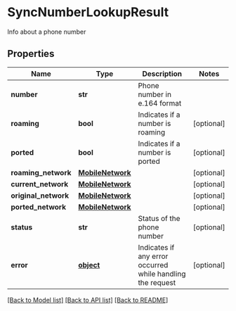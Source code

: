 # SyncNumberLookupResult

Info about a phone number
## Properties
Name | Type | Description | Notes
------------ | ------------- | ------------- | -------------
**number** | **str** | Phone number in e.164 format | 
**roaming** | **bool** | Indicates if a number is roaming | [optional] 
**ported** | **bool** | Indicates if a number is ported | [optional] 
**roaming_network** | [**MobileNetwork**](MobileNetwork.md) |  | [optional] 
**current_network** | [**MobileNetwork**](MobileNetwork.md) |  | [optional] 
**original_network** | [**MobileNetwork**](MobileNetwork.md) |  | [optional] 
**ported_network** | [**MobileNetwork**](MobileNetwork.md) |  | [optional] 
**status** | **str** | Status of the phone number | [optional] 
**error** | [**object**](.md) | Indicates if any error occurred while handling the request | [optional] 

[[Back to Model list]](../README.md#documentation-for-models) [[Back to API list]](../README.md#documentation-for-api-endpoints) [[Back to README]](../README.md)


